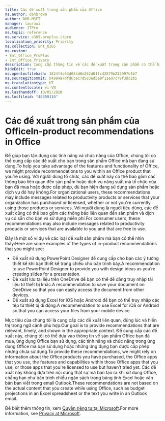 ```yaml
---
title: Các đề xuất trong sản phẩm của Office
ms.author: danbrown
author: DHB-MSFT
manager: laurawi
audience: ITPro
ms.topic: reference
ms.service: o365-proplus-itpro
localization_priority: Priority
ms.collection: Ent_O365
ms.custom:
- Ent_Office_ProPlus
- Ent_Office_Privacy
description: Cung cấp thông tin về các đề xuất trong sản phẩm có thể hiển thị trong khi sử dụng Office.
hideEdit: true
ms.openlocfilehash: 1834f4c63d084d0e262d01fc42879b232997bfb7
ms.sourcegitcommit: b4994a7dfd6cec7d583ed5a9f11e07c79f3dd2b5
ms.translationtype: HT
ms.contentlocale: vi-VN
ms.lasthandoff: 10/05/2020
ms.locfileid: "48359110"
---
```

# <a name="in-product-recommendations-in-office"></a><span data-ttu-id="fb3d2-103">Các đề xuất trong sản phẩm của Office</span><span class="sxs-lookup"><span data-stu-id="fb3d2-103">In-product recommendations in Office</span></span>

<span data-ttu-id="fb3d2-104">Để giúp bạn tận dụng các tính năng và chức năng của Office, chúng tôi có thể cung cấp các đề xuất cho bạn trong sản phẩm Office mà bạn đang sử dụng.</span><span class="sxs-lookup"><span data-stu-id="fb3d2-104">To help you take advantage of the features and functionality of Office, we might provide recommendations to you within an Office product that you’re using.</span></span> <span data-ttu-id="fb3d2-105">Với người dùng tổ chức, các đề xuất này có thể bao gồm các thông báo liên quan đến sản phẩm hoặc dịch vụ năng suất mà tổ chức của bạn đã mua hoặc được cấp phép, dù bạn hiện đang sử dụng sản phẩm hoặc dịch vụ đó hay không.</span><span class="sxs-lookup"><span data-stu-id="fb3d2-105">For organizational users, these recommendations may include messages related to productivity products or services that your organization has purchased or licensed, whether or not you're currently using those products or services.</span></span> <span data-ttu-id="fb3d2-106">Với người dùng là người tiêu dùng, các đề xuất cũng có thể bao gồm các thông báo liên quan đến sản phẩm và dịch vụ có sẵn cho bạn và sử dụng miễn phí.</span><span class="sxs-lookup"><span data-stu-id="fb3d2-106">For consumer users, these recommendations may also include messages related to productivity products or services that are available to you and that are free to use.</span></span>

<span data-ttu-id="fb3d2-107">Đây là một số ví dụ về các loại đề xuất sản phẩm mà bạn có thể nhìn thấy:</span><span class="sxs-lookup"><span data-stu-id="fb3d2-107">Here are some examples of the types of in-product recommendations that you might see:</span></span>

- <span data-ttu-id="fb3d2-108">Đề xuất sử dụng PowerPoint Designer để cung cấp cho bạn các ý tưởng thiết kế khi bạn thiết kế trang chiếu cho bản trình bày.</span><span class="sxs-lookup"><span data-stu-id="fb3d2-108">A recommendation to use PowerPoint Designer to provide you with design ideas as you’re creating slides for a presentation.</span></span>
- <span data-ttu-id="fb3d2-109">Đề xuất lưu tài liệu trên OneDrive để bạn có thể dễ dàng truy nhập tài liệu từ thiết bị khác.</span><span class="sxs-lookup"><span data-stu-id="fb3d2-109">A recommendation to save your document on OneDrive so that you can easily access the document from other devices.</span></span>
- <span data-ttu-id="fb3d2-110">Đề xuất sử dụng Excel for iOS hoặc Android để bạn có thể truy nhập các tệp từ thiết bị di động.</span><span class="sxs-lookup"><span data-stu-id="fb3d2-110">A recommendation to use Excel for iOS or Android so that you can access your files from your mobile device.</span></span>

<span data-ttu-id="fb3d2-111">Mục tiêu của chúng tôi là cung cấp các đề xuất liên quan, đúng lúc và hiển thị trong ngữ cảnh phù hợp.</span><span class="sxs-lookup"><span data-stu-id="fb3d2-111">Our goal is to provide recommendations that are relevant, timely, and shown in the appropriate context.</span></span> <span data-ttu-id="fb3d2-112">Để cung cấp các đề xuất này, chúng tôi có thể dựa vào thông tin về sản phẩm Office bạn đã mua, ứng dụng Office bạn sử dụng, các tính năng và chức năng trong ứng dụng Office mà bạn sử dụng hoặc những ứng dụng bạn được cấp phép nhưng chưa sử dụng.</span><span class="sxs-lookup"><span data-stu-id="fb3d2-112">To provide these recommendations, we might rely on information about the Office products you have purchased, the Office apps that you use, the features and capabilities within those Office apps that you use, or those apps that you're licensed to use but haven’t tried yet.</span></span> <span data-ttu-id="fb3d2-113">Các đề xuất này không dựa trên nội dung thật sự mà bạn tạo ra khi sử dụng Office, chẳng hạn như bản trình chiếu ngân sách trong bảng tính Excel hoặc văn bản bạn viết trong email Outlook.</span><span class="sxs-lookup"><span data-stu-id="fb3d2-113">These recommendations are not based on the actual content that you create while using Office, such as budget projections in an Excel spreadsheet or the text you write in an Outlook email.</span></span>

<span data-ttu-id="fb3d2-114">Để biết thêm thông tin, xem [Quyền riêng tư tại Microsoft](https://privacy.microsoft.com/).</span><span class="sxs-lookup"><span data-stu-id="fb3d2-114">For more information, see [Privacy at Microsoft](https://privacy.microsoft.com/).</span></span>